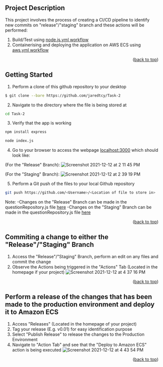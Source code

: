 

<!-- ABOUT THE PROJECT -->
## Project Description

This project involves the process of creating a CI/CD pipeline to identify new commits on "release"/"staging" branch and these actions will be performed:
1. Build/Test using [node.js.yml workflow](https://github.com/jaredtcy/Task-2/blob/master/.github/workflows/node.js.yml)
2. Containerising and deploying the application on AWS ECS using [aws.yml workflow](https://github.com/jaredtcy/Task-2/blob/master/.github/workflows/aws.yml)

<p align="right">(<a href="#top">back to top</a>)</p>



<!-- GETTING STARTED -->
## Getting Started

1. Perform a clone of this github repository to your desktop

  ```sh
  $ git clone --bare https://github.com/jaredtcy/Task-2
  ```
2. Navigate to the directory where the file is being stored at 
  ```sh
  cd Task-2
  ```
3. Verify that the app is working
  ```sh
  npm install express
  ```
  ```sh
  node index.js
  ```
4. Go to your browser to access the webpage [localhost:3000](http://localhost:3000/) which should look like:

(For the "Release" Branch):
![Screenshot 2021-12-12 at 2 11 45 PM](https://user-images.githubusercontent.com/83501266/145705615-57d41a1c-f163-4b8c-9976-a15dea3af713.png)

(For the "Staging" Branch):
![Screenshot 2021-12-12 at 2 39 19 PM](https://user-images.githubusercontent.com/83501266/145705706-7f6409fd-ccdf-40e8-89f2-87cd60a21376.png)

5. Perform a Git push of the files to your local Github repository
  ```sh
  git push https://github.com/<Username>/<Location of file to store in>
  ```

Note: 
-Changes on the "Release" Branch can be made in the questionRepository.js file [here](https://github.com/jaredtcy/Task-2/blob/release/models/questionRepository.js)
-Changes on the "Staging" Branch can be made in the questionRepository.js file [here](https://github.com/jaredtcy/Task-2/blob/staging/models/questionRepository.js)


<p align="right">(<a href="#top">back to top</a>)</p>

## Commiting a change to either the "Release"/"Staging" Branch  

1. Access the "Release"/"Staging" Branch, perform an edit on any files and commit the change
2. Observe the Actions being triggered in the "Actions" Tab (Located in the homepage if your project)
![Screenshot 2021-12-12 at 4 37 16 PM](https://user-images.githubusercontent.com/83501266/145705877-abe6d772-a027-4945-b7d7-6eed832710c2.png)

<p align="right">(<a href="#top">back to top</a>)</p>

## Perform a release of the changes that has been made to the production environment and deploy it to Amazon ECS

1. Access "Releases" (Located in the homepage of your project)
2. Tag your release (E.g. v0.01) for easy identification purpose
3. Select "Publish Release" to release the changes to the Production Environment
4. Navigate to "Action Tab" and see that the "Deploy to Amazon ECS" action is being executed
![Screenshot 2021-12-12 at 4 43 54 PM](https://user-images.githubusercontent.com/83501266/145706017-672e7fdb-65c4-4ac3-b569-b08a947243b3.png)


<p align="right">(<a href="#top">back to top</a>)</p>



